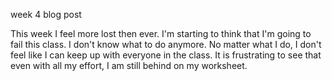 week 4 blog post


This week I feel more lost then ever. 
I'm starting to think that I'm going to fail this class.
I don't know what to do anymore. 
No matter what I do, I don't feel like I can keep up with everyone in the class.
It is frustrating to see that even with all my effort, I am still behind on my worksheet.

